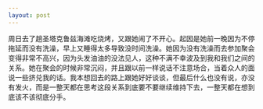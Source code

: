 ```yaml
---
layout: post
---
```


周日去了趟圣塔克鲁兹海滩吃烧烤，又跟她闹了不开心。起因是她前一晚因为不停拖延而没有洗澡，早上又睡得太多导致没时间洗澡。她因为没有洗澡而去参加聚会变得非常不高兴，因为头发油油的没法见人，这种不满不幸波及到我和我们之间的关系。她在聚会的时候非常沉闷，并且跟以前一样说话不注意场合，当着众人的面说一些挤兑我的话。我本想回去的路上跟她好好谈谈，但最后什么也没有说，亦没有发火，而是一整天都在思考这段关系到底要不要继续维持下去，一整天都在想到底该不该彻底分手。
